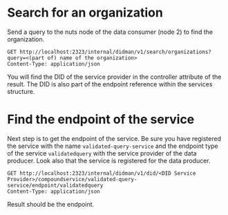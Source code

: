 # Search for an organization

Send a query to the nuts node of the data consumer (node 2) to find the organization. 

```http request
GET http://localhost:2323/internal/didman/v1/search/organizations?query=<(part of) name of the organization>
Content-Type: application/json

```

You will find the DID of the service provider in the controller attribute of the result. The DID is also part of the endpoint reference within the services structure.

# Find the endpoint of the service

Next step is to get the endpoint of the service. Be sure you have registered the service with the name `validated-query-service` and the endpoint type of the service `validatedquery` with the service provider of the data producer. Look also that the service is registered for the data producer.

```http request
GET http://localhost:2323/internal/didman/v1/did/<DID Service Provider>/compoundservice/validated-query-service/endpoint/validatedquery
Content-Type: application/json

```

Result should be the endpoint.
